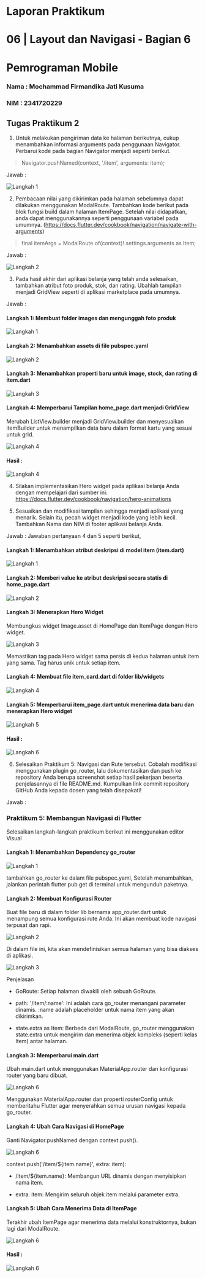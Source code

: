 # Laporan Praktikum

# 06 | Layout dan Navigasi - Bagian 6

# Pemrograman Mobile

### Nama : Mochammad Firmandika Jati Kusuma

### NIM : 2341720229

## Tugas Praktikum 2

1. Untuk melakukan pengiriman data ke halaman berikutnya, cukup menambahkan informasi arguments pada penggunaan Navigator. Perbarui kode pada bagian Navigator menjadi seperti berikut.
> Navigator.pushNamed(context, '/item', arguments: item);

Jawab :

![Langkah 1](assets/images/TugasPraktikum2/Langkah1.PNG)

2. Pembacaan nilai yang dikirimkan pada halaman sebelumnya dapat dilakukan menggunakan ModalRoute. Tambahkan kode berikut pada blok fungsi build dalam halaman ItemPage. Setelah nilai didapatkan, anda dapat menggunakannya seperti penggunaan variabel pada umumnya. (https://docs.flutter.dev/cookbook/navigation/navigate-with-arguments)
> final itemArgs = ModalRoute.of(context)!.settings.arguments as Item;

Jawab : 

![Langkah 2](assets/images/TugasPraktikum2/Langkah2.jpeg)

3. Pada hasil akhir dari aplikasi belanja yang telah anda selesaikan, tambahkan atribut foto produk, stok, dan rating. Ubahlah tampilan menjadi GridView seperti di aplikasi marketplace pada umumnya.

Jawab : 

#### Langkah 1: Membuat folder images dan mengunggah foto produk

![Langkah 1](assets/images/TugasPraktikum2/Langkah5.png)


#### Langkah 2: Menambahkan assets di file pubspec.yaml

![Langkah 2](assets/images/TugasPraktikum2/Langkah6.png)


#### Langkah 3: Menambahkan properti baru untuk image, stock, dan rating di item.dart

![Langkah 3](assets/images/TugasPraktikum2/Langkah3.png)


#### Langkah 4: Memperbarui Tampilan home_page.dart menjadi GridView
Merubah ListView.builder menjadi GridView.builder dan menyesuaikan itemBuilder untuk menampilkan data baru dalam format kartu yang sesuai untuk grid.

![Langkah 4](assets/images/TugasPraktikum2/Langkah4.jpeg)

#### Hasil :

![Langkah 4](assets/images/TugasPraktikum2/Langkah8.png)

4. Silakan implementasikan Hero widget pada aplikasi belanja Anda dengan mempelajari dari sumber ini: https://docs.flutter.dev/cookbook/navigation/hero-animations

5. Sesuaikan dan modifikasi tampilan sehingga menjadi aplikasi yang menarik. Selain itu, pecah widget menjadi kode yang lebih kecil. Tambahkan Nama dan NIM di footer aplikasi belanja Anda.

Jawab :  Jawaban pertanyaan 4 dan 5 seperti berikut,

#### Langkah 1: Menambahkan atribut deskripsi di model item (item.dart)

![Langkah 1](assets/images/TugasPraktikum2/Langkah9.png)

#### Langkah 2: Memberi value ke atribut deskripsi secara statis di home_page.dart

![Langkah 2](assets/images/TugasPraktikum2/Langkah10.jpeg)

#### Langkah 3: Menerapkan Hero Widget

Membungkus widget Image.asset di HomePage dan ItemPage dengan Hero widget.

![Langkah 3](assets/images/TugasPraktikum2/Langkah11.jpeg)

Memastikan tag pada Hero widget sama persis di kedua halaman untuk item yang sama. Tag harus unik untuk setiap item.

#### Langkah 4: Membuat file item_card.dart di folder lib/widgets

![Langkah 4](assets/images/TugasPraktikum2/Langkah12.png)

#### Langkah 5: Memperbarui item_page.dart untuk menerima data baru dan menerapkan Hero widget

![Langkah 5](assets/images/TugasPraktikum2/Langkah13.jpeg)

#### Hasil :

![Langkah 6](assets/images/TugasPraktikum2/belanja.gif)

6. Selesaikan Praktikum 5: Navigasi dan Rute tersebut. Cobalah modifikasi menggunakan plugin go_router, lalu dokumentasikan dan push ke repository Anda berupa screenshot setiap hasil pekerjaan beserta penjelasannya di file README.md. Kumpulkan link commit repository GitHub Anda kepada dosen yang telah disepakati!

Jawab :

### Praktikum 5: Membangun Navigasi di Flutter
Selesaikan langkah-langkah praktikum berikut ini menggunakan editor Visual 

#### Langkah 1: Menambahkan Dependency go_router

![Langkah 1](assets/images/TugasPraktikum2/Langkah14.png)

tambahkan go_router ke dalam file pubspec.yaml, Setelah menambahkan, jalankan perintah flutter pub get di terminal untuk mengunduh paketnya.

#### Langkah 2: Membuat Konfigurasi Router
Buat file baru di dalam folder lib bernama app_router.dart untuk menampung semua konfigurasi rute Anda. Ini akan membuat kode navigasi terpusat dan rapi.

![Langkah 2](assets/images/TugasPraktikum2/Langkah15.png)

Di dalam file ini, kita akan mendefinisikan semua halaman yang bisa diakses di aplikasi.

![Langkah 3](assets/images/TugasPraktikum2/Langkah16.png)

Penjelasan

- GoRoute: Setiap halaman diwakili oleh sebuah GoRoute.

- path: '/item/:name': Ini adalah cara go_router menangani parameter dinamis. :name adalah placeholder untuk nama item yang akan dikirimkan.

- state.extra as Item: Berbeda dari ModalRoute, go_router menggunakan state.extra untuk mengirim dan menerima objek kompleks (seperti kelas Item) antar halaman.

#### Langkah 3: Memperbarui main.dart
Ubah main.dart untuk menggunakan MaterialApp.router dan konfigurasi router yang baru dibuat.

![Langkah 6](assets/images/TugasPraktikum2/Langkah17.png)

Menggunakan MaterialApp.router dan properti routerConfig untuk memberitahu Flutter agar menyerahkan semua urusan navigasi kepada go_router.

#### Langkah 4: Ubah Cara Navigasi di HomePage
Ganti Navigator.pushNamed dengan context.push().

![Langkah 6](assets/images/TugasPraktikum2/Langkah18.png)

context.push('/item/${item.name}', extra: item):

- /item/${item.name}: Membangun URL dinamis dengan menyisipkan nama item.

- extra: item: Mengirim seluruh objek item melalui parameter extra.

#### Langkah 5: Ubah Cara Menerima Data di ItemPage
Terakhir  ubah ItemPage agar menerima data melalui konstruktornya, bukan lagi dari ModalRoute.

![Langkah 6](assets/images/TugasPraktikum2/Langkah19.png)

#### Hasil :

![Langkah 6](assets/images/TugasPraktikum2/shopping.gif)